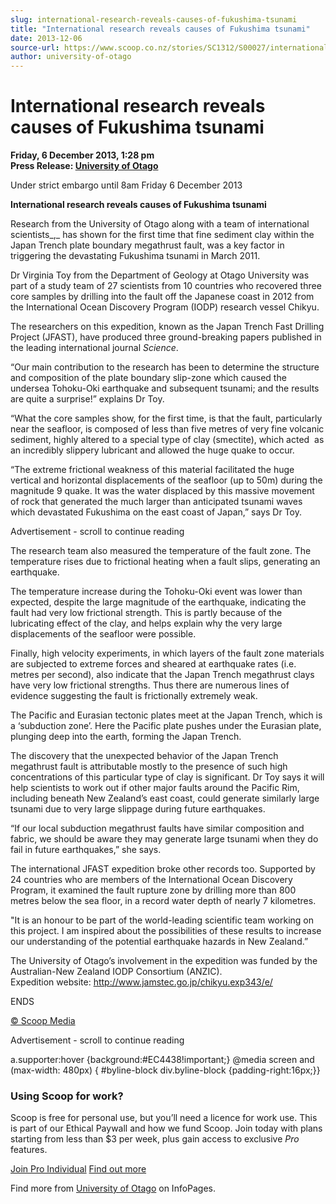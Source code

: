 ```yaml
---
slug: international-research-reveals-causes-of-fukushima-tsunami
title: "International research reveals causes of Fukushima tsunami"
date: 2013-12-06
source-url: https://www.scoop.co.nz/stories/SC1312/S00027/international-research-reveals-causes-of-fukushima-tsunami.htm
author: university-of-otago
---
```

International research reveals causes of Fukushima tsunami
==========================================================

**Friday, 6 December 2013, 1:28 pm**  
**Press Release: [University of Otago](https://info.scoop.co.nz/University_of_Otago)**

Under strict embargo until 8am Friday 6 December 2013

**International research reveals causes of Fukushima tsunami**

Research from the University of Otago along with a team of international scientists_,_ has shown for the first time that fine sediment clay within the Japan Trench plate boundary megathrust fault, was a key factor in triggering the devastating Fukushima tsunami in March 2011.

Dr Virginia Toy from the Department of Geology at Otago University was part of a study team of 27 scientists from 10 countries who recovered three core samples by drilling into the fault off the Japanese coast in 2012 from the International Ocean Discovery Program (IODP) research vessel Chikyu.

The researchers on this expedition, known as the Japan Trench Fast Drilling Project (JFAST), have produced three ground-breaking papers published in the leading international journal _Science_.

“Our main contribution to the research has been to determine the structure and composition of the plate boundary slip-zone which caused the undersea Tohoku-Oki earthquake and subsequent tsunami; and the results are quite a surprise!” explains Dr Toy.

“What the core samples show, for the first time, is that the fault, particularly near the seafloor, is composed of less than five metres of very fine volcanic sediment, highly altered to a special type of clay (smectite), which acted  as an incredibly slippery lubricant and allowed the huge quake to occur.

“The extreme frictional weakness of this material facilitated the huge vertical and horizontal displacements of the seafloor (up to 50m) during the magnitude 9 quake. It was the water displaced by this massive movement of rock that generated the much larger than anticipated tsunami waves which devastated Fukushima on the east coast of Japan,” says Dr Toy.

Advertisement - scroll to continue reading





The research team also measured the temperature of the fault zone. The temperature rises due to frictional heating when a fault slips, generating an earthquake.

The temperature increase during the Tohoku-Oki event was lower than expected, despite the large magnitude of the earthquake, indicating the fault had very low frictional strength. This is partly because of the lubricating effect of the clay, and helps explain why the very large displacements of the seafloor were possible.

Finally, high velocity experiments, in which layers of the fault zone materials are subjected to extreme forces and sheared at earthquake rates (i.e. metres per second), also indicate that the Japan Trench megathrust clays have very low frictional strengths. Thus there are numerous lines of evidence suggesting the fault is frictionally extremely weak.

The Pacific and Eurasian tectonic plates meet at the Japan Trench, which is a ‘subduction zone’. Here the Pacific plate pushes under the Eurasian plate, plunging deep into the earth, forming the Japan Trench.

The discovery that the unexpected behavior of the Japan Trench megathrust fault is attributable mostly to the presence of such high concentrations of this particular type of clay is significant. Dr Toy says it will help scientists to work out if other major faults around the Pacific Rim, including beneath New Zealand’s east coast, could generate similarly large tsunami due to very large slippage during future earthquakes.

“If our local subduction megathrust faults have similar composition and fabric, we should be aware they may generate large tsunami when they do fail in future earthquakes,” she says.

The international JFAST expedition broke other records too. Supported by 24 countries who are members of the International Ocean Discovery Program, it examined the fault rupture zone by drilling more than 800 metres below the sea floor, in a record water depth of nearly 7 kilometres.

"It is an honour to be part of the world-leading scientific team working on this project. I am inspired about the possibilities of these results to increase our understanding of the potential earthquake hazards in New Zealand.”

The University of Otago’s involvement in the expedition was funded by the Australian-New Zealand IODP Consortium (ANZIC).  
Expedition website: http://www.jamstec.go.jp/chikyu.exp343/e/

ENDS

[© Scoop Media](http://www.scoop.co.nz/about/terms.html)  

Advertisement - scroll to continue reading



a.supporter:hover {background:#EC4438!important;} @media screen and (max-width: 480px) { #byline-block div.byline-block {padding-right:16px;}}

### Using Scoop for work?

Scoop is free for personal use, but you’ll need a licence for work use. This is part of our Ethical Paywall and how we fund Scoop. Join today with plans starting from less than $3 per week, plus gain access to exclusive _Pro_ features.  
  
[Join Pro Individual](https://pro.scoop.co.nz/Individual/?from=ProIn24) [Find out more](https://pro.scoop.co.nz/using-scoop-for-work/?from=ProIn24)

Find more from [University of Otago](https://info.scoop.co.nz/University_of_Otago) on InfoPages.